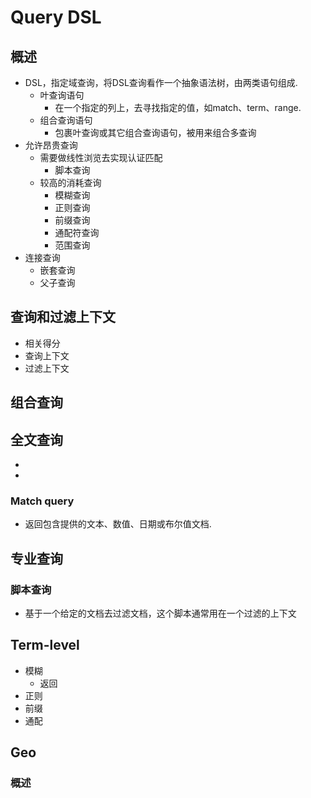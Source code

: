 # Query DSL
## 概述
- DSL，指定域查询，将DSL查询看作一个抽象语法树，由两类语句组成.
	- 叶查询语句
		- 在一个指定的列上，去寻找指定的值，如match、term、range.
	- 组合查询语句
		- 包裹叶查询或其它组合查询语句，被用来组合多查询
- 允许昂贵查询
	- 需要做线性浏览去实现认证匹配
		- 脚本查询
	- 较高的消耗查询
		- 模糊查询
		- 正则查询
		- 前缀查询
		- 通配符查询
		- 范围查询
- 连接查询
	- 嵌套查询
	- 父子查询


## 查询和过滤上下文
- 相关得分
- 查询上下文
- 过滤上下文

## 组合查询


## 全文查询
- 
- 

### Match query
- 返回包含提供的文本、数值、日期或布尔值文档.

## 专业查询
### 脚本查询
- 基于一个给定的文档去过滤文档，这个脚本通常用在一个过滤的上下文

## Term-level
- 模糊
	- 返回
- 正则
- 前缀
- 通配

## Geo
### 概述